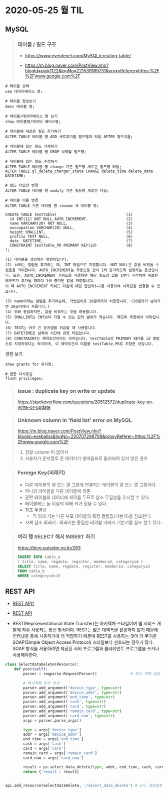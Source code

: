 # 2020-05-25 월 TIL

## MySQL

> ### 테이블 / 필드 구조
>
> - https://www.everdevel.com/MySQL/creating-table/
>
> - https://m.blog.naver.com/PostView.nhn?blogId=pjok1122&logNo=221539169731&proxyReferer=https:%2F%2Fwww.google.com%2F

```mysql
# 테이블 선택
use 데이터베이스 명;

# 테이블 정보보기
desc 테이블 명;

# 테이블/데이터베이스 명 보기
show 테이블명/데이터 베이스명;

# 테이블에 새로운 필드 추가하기
ALTER TABLE 테이블 명 ADD 새로추가할 필드명과 타입 AFTER 필드이름;

# 테이블에 있는 필드 삭제하기 
ALTER TABLE 테이블 명 DROP 삭제할 필드명;

# 테이블에 있는 필드 수정하기
ALTER TABLE 테이블 명 change 기존 필드명 새로운 필드명 타입;
ALTER TABLE gl_delete_charger_state CHANGE delete_time delete_date DATETIME;

# 필드 타입만 변경
ALTER TABLE 테이블 명 modify 기존 필드명 새로운 타입;

# 테이블 이름 변경
ALTER TABLE 기존 테이블 명 rename 새 테이블 명;
```

```mysql
CREATE TABLE testTable(                               (1)
  id INT(11) NOT NULL AUTO_INCREMENT,                 (2)
  name VARCHAR(20) NOT NULL,                          (3)
  ouccupation VARCHAR(20) NULL,                       (4)
  height SMALLINT,                                    (5)
  profile TEXT NULL,                                  (6)
  date  DATETIME,                                     (7)
  CONSTRAINT testTable_PK PRIMARY KEY(id)             (8)
);

(1) 테이블을 생성하는 명령어입니다.
(2) id라는 컬럼을 추가하는 데, INT 타입으로 지정합니다. NOT NULL은 값을 비워둘 수 없음을 의미합니다. AUTO_INCREMENT는 자동으로 값이 1씩 증가하도록 설정하는 옵션입니다. 또한, AUTO_INCREMENT 키워드를 사용하면 해당 필드의 값을 1부터 시작하여 새로운 레코드가 추가될 때마다 1씩 증가된 값을 저장합니다.
이 때 AUTO_INCREMENT 키워드 다음에 대입 연산자(=)를 사용하여 시작값을 변경할 수 있습니다.

(3) name이라는 컬럼을 추가하는데, 가변길이로 20글자까지 허용합니다. (20글자가 넘어가면 20글자에서 자릅니다.)
(4) 위와 동일하지만, 값을 비워두는 것을 허용합니다.
(5) SMALLINT는 INT보다 가질 수 있는 값의 범위가 작습니다. 메모리 측면에서 이득입니다.
(6) TEXT는 아주 긴 문자열을 취급할 때 사용합니다.
(7) DATETIME은 날짜와 시간에 관한 타입입니다.
(8) CONSTRAINT는 제약조건이라는 의미입니다. testTable의 PRIMARY KEY를 id 컬럼으로 지정하겠다는 의미이며, 이 제약조건의 이름을 testTable_PK로 지정한 것입니다.
```

권한 보기

```mysql
show grants for 유저명;

# 권한 다시로딩
flush privileges;
```



> ### issue : duplicate key on write or update
>
> https://stackoverflow.com/questions/20512572/duplicate-key-on-write-or-update
>
> 

> ###  Unknown column in 'field list' error on MySQL
>
> https://m.blog.naver.com/PostView.nhn?blogId=eyeballss&logNo=220707298708&proxyReferer=https:%2F%2Fwww.google.com%2F
>
> 1. 정말 column 이 없어서 
> 2. 사용자가 문자열로 준 데이터가 쌍따옴표로 둘러싸여 있지 않은 경우 



> ### Foreign Key(외래키)
>
> - 다른 테이블의 열 또는 열 그룹에 연결되는 테이블의 열 또는 열 그룹이다.
> - 하나의 테이블을 다른 테이블에 의존
> - 관련 테이블의 데이터에 제약을 두므로 참조 무결성을 유지할 수 있다.
> - 테이블에는 둘 이상의 외래 키가 있을 수 있다.
> - 참조 무결성 
>   - 각 외래 키는 다른 부모 테이블의 특정 컬럼값(기본키)을 참조한다.
> - 자체 참조 외래키 : 외래키는 동일한 테이블 내에서 기본키를 참조 할수 있다.



> ### 여러 행 SELECT 해서 INSERT 하기
>
> https://blog.outsider.ne.kr/263
>
> ```sql
> INSERT INTO table_a
> ( title, name, regdate, register, memberid, categoryid )
> SELECT title, name, regdate, register, memberid, categoryid
> FROM table_b
> WHERE categoryid=10
> ```







## REST API

- [REST API?](https://www.codementor.io/@sagaragarwal94/building-a-basic-restful-api-in-python-58k02xsiq)
- [REST API]([https://medium.com/@feedbotstar/python-flask-%EB%A1%9C-%EA%B0%84%EB%8B%A8%ED%95%9C-rest-api-%EC%9E%91%EC%84%B1%ED%95%98%EA%B8%B0-60a29a9ebd8c](https://medium.com/@feedbotstar/python-flask-로-간단한-rest-api-작성하기-60a29a9ebd8c))

- REST(Reprsesentational State Transfer)는 아키텍쳐 스타일이며 웹 서비스 개발에 자주 사용되는 통신 방식이다. REST는 많은 대역폭을 활용하지 않기 때문에 인터넷을 통해 사용하기에 더 적합하기 때문에 REST를 사용하는 것이 더 무거운 SOAP(Simple Object Access Protocol) 스타일보다 선호되는 경우가 많다. SOAP 방식을 사용하려면 제공된 서버 프로그램과 클라이언트 프로그램을 쓰거나 사용해야한다.

```python
class SelectdataDelete(Resource):
    def post(self):
        parser = reqparse.RequestParser()        		# 파서 객체 생성	
        
        # 파서객체 인자 추가
        parser.add_argument('device_type', type=str)	
        parser.add_argument('device_addr', type=str)
        parser.add_argument('end_time', type=str)
        parser.add_argument('cash', type=str)
        parser.add_argument('card', type=str)
        parser.add_argument('remain_card', type=str)
        parser.add_argument('card_num', type=str)
        args = parser.parse_args()
		
        type = args['device_type']
        addr = args['device_addr']
        end_time = args['end_time']
        cash = args['cash']
        card = args['card']
        remain_card = args['remain_card']
        card_num = args['card_num']

        result = ps.select_data_delete(type, addr, end_time, cash, card, remain_card, card_num)
        return {'result': result}
    
    
api.add_resource(SelectdataDelete, '/select_data_delete') # url 경로설정

```

